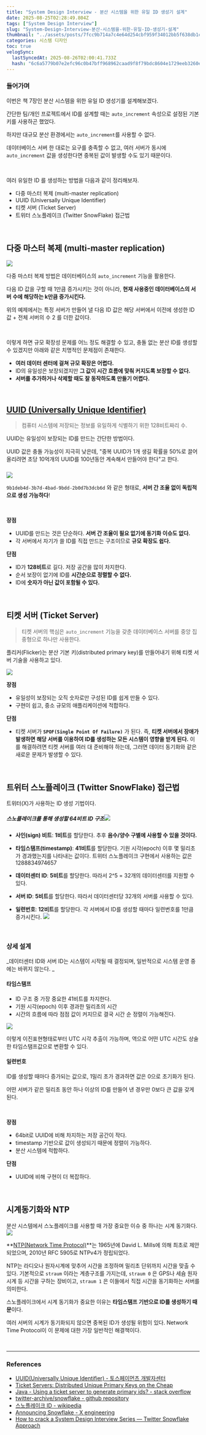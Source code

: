 ```yaml
---
title: "System Design Interview - 분산 시스템을 위한 유일 ID 생성기 설계"
date: 2025-08-25T02:28:49.804Z
tags: ["System Design Interview"]
slug: "System-Design-Interview-분산-시스템을-위한-유일-ID-생성기-설계"
thumbnail: "../assets/posts/7fcc9b714a7c4e64d254cbf959f34012bb5f638db1c36e18aec2c85fe7320d0b.png"
categories: 시스템 디자인
toc: true
velogSync:
  lastSyncedAt: 2025-08-26T02:00:41.733Z
  hash: "6c6a5779b07e2efc96c0b47bff968962caad9f8f79bdc8604e1729eeb3260e70"
---
```


### 들어가며

이번은 책 7장인 분산 시스템을 위한 유일 ID 생성기를 설계해보겠다.

간단한 팀/개인 프로젝트에서 ID를 설계할 때는 `auto_increment` 속성으로 설정된 기본 키를 사용하곤 했었다.

하지만 대규모 분산 환경에서는 `auto_increment`를 사용할 수 없다.

데이터베이스 서버 한 대로는 요구를 충족할 수 없고, 여러 서버가 동시에 `auto_increment` 값을 생성한다면 중복된 값이 발생할 수도 있기 때문이다.

<br/>

여러 유일한 ID 를 생성하는 방법을 다음과 같이 정리해보자.

- 다중 마스터 복제 (multi-master replication)
- UUID (Universally Unique Identifier)
- 티켓 서버 (Ticket Server)
- 트위터 스노플레이크 (Twitter SnowFlake) 접근법


<br/>

## 다중 마스터 복제 (multi-master replication)
![](/assets/posts/3974e422f4afd771225e40d59fafe1d4a7a0adb7a1fb6a40a76dabab1c6658e3.png)

다중 마스터 복제 방법은 데이터베이스의 `auto_increment` 기능을 활용한다.

다음 ID 값을 구할 때 1만큼 증가시키는 것이 아니라, **현재 사용중인 데이터베이스의 서버 수에 해당하는 k만큼 증가시킨다.**

위의 예제에서는 특정 서버가 만들어 낼 다음 ID 값은 해당 서버에서 이전에 생성한 ID 값 + 전체 서버의 수 2 를 더한 값이다. 

<br/>

이렇게 하면 규모 확장성 문제를 어느 정도 해결할 수 있고, 충돌 없는 분산 ID를 생성할 수 있겠지만 아래와 같은 치명적인 문제점이 존재한다.

- **여러 데이터 센터에 걸쳐 규모 확장은 어렵다.**
- ID의 유일성은 보장되겠지만 **그 값이 시간 흐름에 맞춰 커지도록 보장할 수 없다.**
- **서버를 추가하거나 삭제할 때도 잘 동작하도록 만들기 어렵다.**

<br/>

## [UUID (Universally Unique Identifier)](https://en.wikipedia.org/wiki/Universally_unique_identifier)
> 컴퓨터 시스템에 저장되는 정보를 유일하게 식별하기 위한 128비트짜리 수.

UUID는 유일성이 보장되는 ID를 만드는 간단한 방법이다. 

UUID 값은 충돌 가능성이 지극히 낮은데, "중복 UUID가 1개 생길 확률을 50%로 끌어 올리려면 초당 10억개의 UUID를 100년동안 계속해서 만들어야 한다"고 한다.

##### 
![](/assets/posts/2340bbf08b2afb03a3125962bfa55183f057ce8836604c352e885e4254ae8bf3.png)

`9b1deb4d-3b7d-4bad-9bdd-2b0d7b3dcb6d` 와 같은 형태로, **서버 간 조율 없이 독립적으로 생성 가능하다**!

<br/>

**장점**

- UUID를 만드는 것은 단순하다. **서버 간 조율이 필요 없기에 동기화 이슈도 없다.**
- 각 서버에서 자기가 쓸 ID를 직접 만드는 구조이므로 **규모 확장도 쉽다.**

**단점**

- ID가 **128비트**로 길다. 저장 공간을 많이 차지한다.
- 순서 보장이 없기에 ID를 **시간순으로 정렬할 수 없다.**
- ID에 **숫자가 아닌 값이 포함될 수 있다.**

<br/>

## 티켓 서버 (Ticket Server)
> 티켓 서버의 핵심은 `auto_increment` 기능을 갖춘 데이터베이스 서버를 중앙 집중형으로 하나만 사용한다.

플리커(Flicker)는 분산 기본 키(distributed primary key)를 만들어내기 위해 티켓 서버 기술을 사용하고 있다.

![](/assets/posts/b6360cc717d7e645ddae01faeee9e94e2a1f4a64d6769351ff7fe2987b32f710.png)


**장점**

- 유일성이 보장되는 오직 숫자로만 구성된 ID를 쉽게 만들 수 있다.
- 구현이 쉽고, 중소 규모의 애플리케이션에 적합하다.

**단점**

- 티켓 서버가 **`SPOF(Single Point Of Failure)`** 가 된다.
 즉, **티켓 서버에서 장애가 발생하면 해당 서버를 이용하여 ID를 생성하는 모든 시스템이 영향을 받게 된다.** 이를 해결하려면 티켓 서버를 여러 대 준비해야 하는데, 그러면 데이터 동기화와 같은 새로운 문제가 발생할 수 있다.
 



<br/>

## 트위터 스노플레이크 (Twitter SnowFlake) 접근법

트위터(X)가 사용하는 ID 생성 기법이다. 

##### 스노플레이크를 통해 생성할 64비트 ID 구조![](/assets/posts/65dc53680aaaeb8cd6ba1c59ba038e64b6f51d8ea1e97baf82c51091e73e8036.png)

- **사인(sign) 비트**: **1비트**를 할당한다. 추후 **음수/양수 구별에 사용할 수 있을 것이다.**

- **타임스탬프(timestamp)**: **41비트**를 할당한다. 기원 시각(epoch) 이후 몇 밀리초가 경과했는지를 나타내는 값이다.
트위터 스노플레이크 구현에서 사용하는 값은 1288834974657

- **데이터센터 ID**: **5비트**를 할당한다. 따라서 2^5 = 32개의 데이터센터를 지원할 수 있다.

- **서버 ID**: **5비트**를 할당한다. 따라서 데이터센터당 32개의 서버를 사용할 수 있다.

- **일련번호**: **12비트**를 할당한다. 각 서버에서 ID를 생성할 때마다 일련번호를 1만큼 증가시킨다.
![](/assets/posts/424ff2116a54a05e09f6b16fc2e2f14beb0dee8d03d4e375e1ba808e8130c89e.png)
<br/>

### 상세 설계

_데이터센터 ID와 서버 ID는 시스템이 시작될 때 결정되며, 일반적으로 시스템 운영 중에는 바뀌지 않는다.
_


#### 타임스탬프

- ID 구조 중 가장 중요한 41비트를 차지한다.
- 기원 시각(epoch) 이후 경과한 밀리초의 시간
- 시간의 흐름에 따라 점점 값이 커지므로 결국 시간 순 정렬이 가능해진다.

![](/assets/posts/76289344d9630a40e84c1ed4a7d15496e3ce661a1b2d75bdbb989458273bcc00.png)

이렇게 이진표현형태로부터 UTC 시각 추출이 가능하며, 역으로 어떤 UTC 시간도 상술한 타임스탬프값으로 변환할 수 있다.

#### 일련번호

ID를 생성할 때마다 증가되는 값으로, 1밀리 초가 경과하면 값은 0으로 초기화가 된다.

어떤 서버가 같은 밀리초 동안 하나 이상의 ID를 만들어 낸 경우만 0보다 큰 값을 갖게 된다.

<br/>

**장점**

- 64bit로 UUID에 비해 차지하는 저장 공간이 작다.
- timestamp 기반으로 값이 생성되기 때문에 정렬이 가능하다.
- 분산 시스템에 적합하다.

**단점**

- UUID에 비해 구현이 더 복잡하다.

<br/>

## 시계동기화와 NTP
분산 시스템에서 스노플레이크를 사용할 때 가장 중요한 이슈 중 하나는 시계 동기화다. 
![](/assets/posts/2e42937d7606a90e22e734f085e7580de02a8b17678217cea19671130cca3501.png)

**[NTP(Network Time Protocol)](https://en.wikipedia.org/wiki/Network_Time_Protocol)**는 1965년에 David L. Mills에 의해 최초로 제안되었으며, 2010년 RFC 5905로 NTPv4가 정립되었다.

NTP는 라디오나 원자시계에 맞추어 시간을 조정하며 밀리초 단위까지 시간을 맞출 수 있다. 기본적으로 `straum` 이라는 계층구조를 가지는데, `straum 0` 은 GPS나 세슘 원자 시계 등 시간을 구하는 장비이고, `straum 1` 은 이들에서 직접 시간을 동기화하는 서버를 의미한다. 
<br/>

스노플레이크에서 시계 동기화가 중요한 이유는 **타임스탬프 기반으로 ID를 생성하기 때문**이다. 

여러 서버의 시계가 동기화되지 않으면 중복된 ID가 생성될 위험이 있다. Network Time Protocol이 이 문제에 대한 가장 일반적인 해결책이다. 

<br/>

---

### References

- [UUID(Universally Unique Identifier) - 토스페이먼츠 개발자센터](https://docs.tosspayments.com/resources/glossary/uuid)
- [Ticket Servers: Distributed Unique Primary Keys on the Cheap](https://code.flickr.net/2010/02/08/ticket-servers-distributed-unique-primary-keys-on-the-cheap/)
- [Java - Using a ticket server to generate primary ids? - stack overflow](https://stackoverflow.com/questions/5144849/using-a-ticket-server-to-generate-primary-ids)
- [twitter-archive/snowflake - github repository](https://github.com/twitter-archive/snowflake)
- [스노플레이크 ID - wikipedia](https://ko.wikipedia.org/wiki/%EC%8A%A4%EB%85%B8%ED%94%8C%EB%A0%88%EC%9D%B4%ED%81%AC_ID)
- [Announcing Snowflake - X engineering](https://blog.x.com/engineering/en_us/a/2010/announcing-snowflake)
- [How to crack a System Design Interview Series — Twitter Snowflake Approach](https://techgranth.medium.com/how-to-crack-a-system-design-interview-series-twitter-snowflake-approach-250ec5ff1f90)